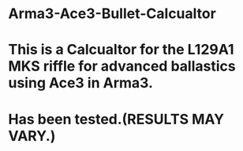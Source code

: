 # Arma3-Ace3-Bullet-Calcualtor
# This is a Calcualtor for the L129A1 MKS riffle for advanced ballastics using Ace3 in Arma3.
# Has been tested.(RESULTS MAY VARY.)
